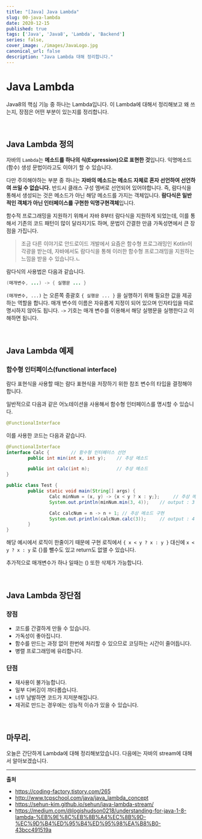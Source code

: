 ```yaml
---
title: "[Java] Java Lambda"
slug: 00-java-lambda
date: 2020-12-15
published: true
tags: ['Java', 'Java8', 'Lambda', 'Backend']
series: false,
cover_image: ./images/JavaLogo.jpg
canonical_url: false
description: "Java Lambda 대해 정리합니다."
---
```


# Java Lambda

Java8의 핵심 기능 중 하나는 Lambda입니다. 이 Lambda에 대해서 정리해보고 왜 쓰는지, 장점은 어떤 부분이 있는지를 정리합니다.

<br/>

## Java Lambda 정의

자바의 `Lambda`는 **메소드를 하나의 식(Expression)으로 표현한 것**입니다. 익명메소드(함수) 생성 문법이라고도 이야기 할 수 있습니다.

다만 주의해야하는 부분 중 하나는 **자바의 메소드는 메소드 자체로 혼자 선언하여 선언하여 쓰일 수 없습니다.** 반드시 클래스 구성 멤버로 선언되어 있어야합니다. 즉, 람다식을 통해서 생성되는 것은 메소드가 아닌 해당 메소드를 가지는 객체입니다. **람다식은 일반적인 객체가 아닌 인터페이스를 구현한 익명구현객체**입니다.


함수적 프로그래밍을 지원하기 위해서 자바 8부터 람다식을 지원하게 되었는데, 이를 통해서 기존의 코드 패턴이 많이 달라지기도 하며, 문법이 간결한 만큼 가독성면에서 큰 장점을 가집니다. 

> 조금 다른 이야기로 안드로이드 개발에서 요즘은 함수형 프로그래밍인 Kotlin이 각광을 받는데, 자바에서도 람다식을 통해 이러한 함수형 프로그래밍을 지원하는 느낌을 받을 수 있습니다.ㄴ

람다식의 사용법은 다음과 같습니다.

```java
(매개변수, ...) -> { 실행문 ... }
```

`(매개변수, ...)` 는 오른쪽 중괄호 `{ 실행문 ... }` 을 실행하기 위해 필요한 값을 제공하는 역할을 합니다. 매개 변수의 이름은 자유롭게 지정이 되어 있으며 인자타입을 따로 명시하지 않아도 됩니다. `->` 기호는 매개 변수를 이용해서 해당 실행문을 실행한다고 이해하면 됩니다.

<br/>

## Java Lambda 예제

### 함수형 인터페이스(functional interface)

람다 표현식을 사용할 때는 람다 표현식을 저장하기 위한 참조 변수의 타입을 결정해야합니다.

일반적으로 다음과 같은 어노테이션을 사용해서 함수형 인터페이스를 명시할 수 있습니다.

```java
@FunctionalInterface
```

이를 사용한 코드는 다음과 같습니다.

```java
@FunctionalInterface
interface Calc {        // 함수형 인터페이스 선언
        public int min(int x, int y);    // 추상 메소드

        public int calc(int n);          // 추상 메소드
}

public class Test {
        public static void main(String[] args) {
                Calc minNum = (x, y) -> {x < y ? x : y;};     // 추상 메소드 구현
                System.out.println(minNum.min(3, 4));    // output : 3

                Calc calcNum = n -> n + 1; // 추상 메소드 구현
                System.out.println(calcNum.calc(3));     // output : 4
        }      
}

```

해당 예시에서 로직이 한줄이기 때문에 구현 로직에서 `{ x < y ? x : y }` 대신에 `x < y ? x : y` 로 {}를 뺄수도 있고 return도 없앨 수 있습니다.

추가적으로 매개변수가 하나 일때는 () 또한 삭제가 가능합니다.

<br/>

## Java Lambda 장단점

### 장점

- 코드를 간결하게 만들 수 있습니다.
- 가독성이 좋아집니다.
- 함수를 만드는 과정 없이 한번에 처리할 수 있으므로 코딩하는 시간이 줄어듭니다.
- 병렬 프로그래밍에 유리합니다.

### 단점

- 재사용이 불가능합니다.
- 일부 디버깅이 까다롭습니다.
- 너무 남발하면 코드가 지저분해집니다.
- 재귀로 만드는 경우에는 성능적 이슈가 있을 수 있습니다.

<br/>

## 마무리.

오늘은 간단하게 Lambda에 대해 정리해보았습니다. 다음에는 자바의 stream에 대해서 알아보겠습니다.

--- 
**출처**
- https://coding-factory.tistory.com/265
- http://www.tcpschool.com/java/java_lambda_concept
- https://sehun-kim.github.io/sehun/java-lambda-stream/
- https://medium.com/@logishudson0218/understanding-for-java-1-8-lambda-%EB%9E%8C%EB%8B%A4%EC%8B%9D-%EC%9D%B4%ED%95%B4%ED%95%98%EA%B8%B0-43bcc491519a
